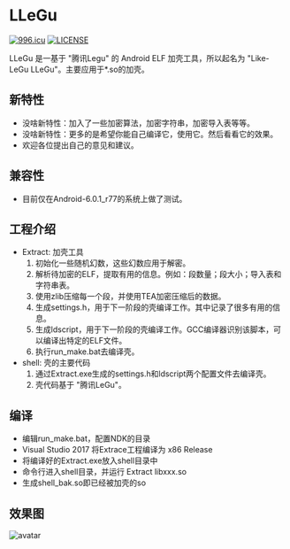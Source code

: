 # LLeGu

[![996.icu](https://img.shields.io/badge/link-996.icu-red.svg)](https://996.icu)  [![LICENSE](https://img.shields.io/badge/license-Anti%20996-blue.svg)](https://github.com/996icu/996.ICU/blob/master/LICENSE)

LLeGu 是一基于 "腾讯Legu" 的 Android ELF 加壳工具，所以起名为 "Like-LeGu LLeGu"。主要应用于*.so的加壳。

## 新特性

  - 没啥新特性：加入了一些加密算法，加密字符串，加密导入表等等。
  - 没啥新特性：更多的是希望你能自己编译它，使用它。然后看看它的效果。
  - 欢迎各位提出自己的意见和建议。

## 兼容性
  - 目前仅在Android-6.0.1_r77的系统上做了测试。

## 工程介绍
  - Extract: 加壳工具
    1. 初始化一些随机幻数，这些幻数应用于解密。
    2. 解析待加密的ELF，提取有用的信息。例如：段数量；段大小；导入表和字符串表。
    3. 使用zlib压缩每一个段，并使用TEA加密压缩后的数据。
    4. 生成settings.h，用于下一阶段的壳编译工作。其中记录了很多有用的信息。
    5. 生成ldscript，用于下一阶段的壳编译工作。GCC编译器识别该脚本，可以编译出特定的ELF文件。
    6. 执行run_make.bat去编译壳。
  - shell: 壳的主要代码
    1. 通过Extract.exe生成的settings.h和ldscript两个配置文件去编译壳。
    2. 壳代码基于 "腾讯LeGu"。

## 编译
  - 编辑run_make.bat，配置NDK的目录
  - Visual Studio 2017 将Extrace工程编译为 x86 Release
  - 将编译好的Extract.exe放入shell目录中
  - 命令行进入shell目录，并运行 Extract libxxx.so
  - 生成shell_bak.so即已经被加壳的so

## 效果图
![avatar](https://github.com/CCint3/LLeGu/blob/master/test.png?raw=true)
